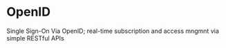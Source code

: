 # OpenID
Single Sign-On Via OpenID; real-time subscription and access mngmnt via simple RESTful APIs
